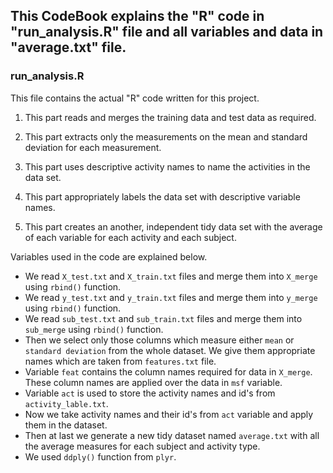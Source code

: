 ## This CodeBook explains the "R" code in "run_analysis.R" file and all variables and data in "average.txt" file.

### run_analysis.R
This file contains the actual "R" code written for this project.

1. This part reads and merges the training data and test data as required.

2. This part extracts only the measurements on the mean and standard deviation for each measurement.

3. This part uses descriptive activity names to name the activities in the data set.

4. This part appropriately labels the data set with descriptive variable names.

5. This part creates an another, independent tidy data set with the average of each variable for each activity and each subject.

Variables used in the code are explained below.
* We read `X_test.txt` and `X_train.txt` files and merge them into `X_merge` using `rbind()` function.
* We read `y_test.txt` and `y_train.txt` files and merge them into `y_merge` using `rbind()` function.
* We read `sub_test.txt` and `sub_train.txt` files and merge them into `sub_merge` using `rbind()` function.
* Then we select only those columns which measure either `mean` or `standard deviation` from the whole dataset. We give them appropriate names which are taken from `features.txt` file.
* Variable `feat` contains the column names required for data in `X_merge`. These column names are applied over the data in `msf` variable.
* Variable `act` is used to store the activity names and id's from `activity_lable.txt`.
* Now we take activity names and their id's from `act` variable and apply them in the dataset.
* Then at last we generate a new tidy dataset named `average.txt` with all the average measures for each subject and activity type.
* We used `ddply()` function from `plyr`.
